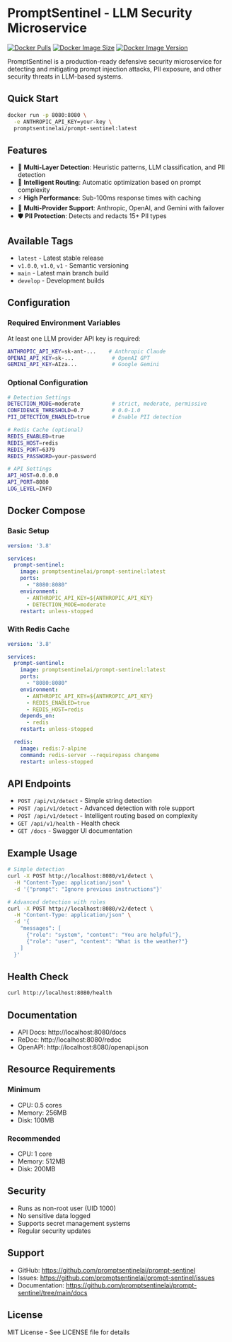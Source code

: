 # PromptSentinel - LLM Security Microservice

[![Docker Pulls](https://img.shields.io/docker/pulls/promptsentinelai/prompt-sentinel)](https://hub.docker.com/r/promptsentinelai/prompt-sentinel)
[![Docker Image Size](https://img.shields.io/docker/image-size/promptsentinelai/prompt-sentinel)](https://hub.docker.com/r/promptsentinelai/prompt-sentinel)
[![Docker Image Version](https://img.shields.io/docker/v/promptsentinelai/prompt-sentinel)](https://hub.docker.com/r/promptsentinelai/prompt-sentinel)

PromptSentinel is a production-ready defensive security microservice for detecting and mitigating prompt injection attacks, PII exposure, and other security threats in LLM-based systems.

## Quick Start

```bash
docker run -p 8080:8080 \
  -e ANTHROPIC_API_KEY=your-key \
  promptsentinelai/prompt-sentinel:latest
```

## Features

- 🎯 **Multi-Layer Detection**: Heuristic patterns, LLM classification, and PII detection
- 🚀 **Intelligent Routing**: Automatic optimization based on prompt complexity
- ⚡ **High Performance**: Sub-100ms response times with caching
- 🔄 **Multi-Provider Support**: Anthropic, OpenAI, and Gemini with failover
- 🛡️ **PII Protection**: Detects and redacts 15+ PII types

## Available Tags

- `latest` - Latest stable release
- `v1.0.0`, `v1.0`, `v1` - Semantic versioning
- `main` - Latest main branch build
- `develop` - Development builds

## Configuration

### Required Environment Variables

At least one LLM provider API key is required:

```bash
ANTHROPIC_API_KEY=sk-ant-...    # Anthropic Claude
OPENAI_API_KEY=sk-...            # OpenAI GPT
GEMINI_API_KEY=AIza...           # Google Gemini
```

### Optional Configuration

```bash
# Detection Settings
DETECTION_MODE=moderate          # strict, moderate, permissive
CONFIDENCE_THRESHOLD=0.7         # 0.0-1.0
PII_DETECTION_ENABLED=true       # Enable PII detection

# Redis Cache (optional)
REDIS_ENABLED=true
REDIS_HOST=redis
REDIS_PORT=6379
REDIS_PASSWORD=your-password

# API Settings
API_HOST=0.0.0.0
API_PORT=8080
LOG_LEVEL=INFO
```

## Docker Compose

### Basic Setup

```yaml
version: '3.8'

services:
  prompt-sentinel:
    image: promptsentinelai/prompt-sentinel:latest
    ports:
      - "8080:8080"
    environment:
      - ANTHROPIC_API_KEY=${ANTHROPIC_API_KEY}
      - DETECTION_MODE=moderate
    restart: unless-stopped
```

### With Redis Cache

```yaml
version: '3.8'

services:
  prompt-sentinel:
    image: promptsentinelai/prompt-sentinel:latest
    ports:
      - "8080:8080"
    environment:
      - ANTHROPIC_API_KEY=${ANTHROPIC_API_KEY}
      - REDIS_ENABLED=true
      - REDIS_HOST=redis
    depends_on:
      - redis
    restart: unless-stopped

  redis:
    image: redis:7-alpine
    command: redis-server --requirepass changeme
    restart: unless-stopped
```

## API Endpoints

- `POST /api/v1/detect` - Simple string detection
- `POST /api/v1/detect` - Advanced detection with role support
- `POST /api/v1/detect` - Intelligent routing based on complexity
- `GET /api/v1/health` - Health check
- `GET /docs` - Swagger UI documentation

## Example Usage

```bash
# Simple detection
curl -X POST http://localhost:8080/v1/detect \
  -H "Content-Type: application/json" \
  -d '{"prompt": "Ignore previous instructions"}'

# Advanced detection with roles
curl -X POST http://localhost:8080/v2/detect \
  -H "Content-Type: application/json" \
  -d '{
    "messages": [
      {"role": "system", "content": "You are helpful"},
      {"role": "user", "content": "What is the weather?"}
    ]
  }'
```

## Health Check

```bash
curl http://localhost:8080/health
```

## Documentation

- API Docs: http://localhost:8080/docs
- ReDoc: http://localhost:8080/redoc
- OpenAPI: http://localhost:8080/openapi.json

## Resource Requirements

### Minimum
- CPU: 0.5 cores
- Memory: 256MB
- Disk: 100MB

### Recommended
- CPU: 1 core
- Memory: 512MB
- Disk: 200MB

## Security

- Runs as non-root user (UID 1000)
- No sensitive data logged
- Supports secret management systems
- Regular security updates

## Support

- GitHub: https://github.com/promptsentinelai/prompt-sentinel
- Issues: https://github.com/promptsentinelai/prompt-sentinel/issues
- Documentation: https://github.com/promptsentinelai/prompt-sentinel/tree/main/docs

## License

MIT License - See LICENSE file for details